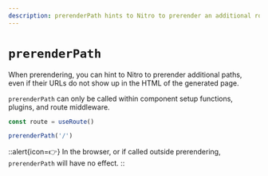 ```yaml
---
description: prerenderPath hints to Nitro to prerender an additional route.
---
```


# `prerenderPath`

When prerendering, you can hint to Nitro to prerender additional paths, even if their URLs do not show up in the HTML of the generated page.

`prerenderPath` can only be called within component setup functions, plugins, and route middleware.

```js
const route = useRoute()

prerenderPath('/')
```

::alert{icon=👉}
In the browser, or if called outside prerendering, `prerenderPath` will have no effect.
::
